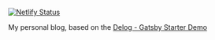 [![Netlify Status](https://api.netlify.com/api/v1/badges/c8f2a8d5-38ec-48de-aa0d-f6a5fbc6e3df/deploy-status)](https://app.netlify.com/sites/justinsavala/deploys) &nbsp;

My personal blog, based on the [Delog - Gatsby Starter Demo](https://delog-w3layouts.netlify.com/)
